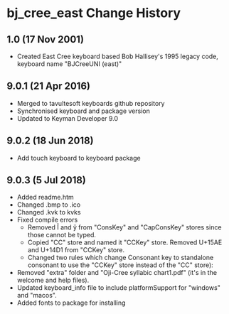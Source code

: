 bj_cree_east Change History
=======================

1.0 (17 Nov 2001)
-----------------

* Created East Cree keyboard based Bob Hallisey's 1995 legacy code, keyboard name "BJCreeUNI (east)"

9.0.1 (21 Apr 2016)
-------------------

* Merged to tavultesoft keyboards github repository
* Synchronised keyboard and package version
* Updated to Keyman Developer 9.0

9.0.2 (18 Jun 2018)
-------------------

* Add touch keyboard to keyboard package

9.0.3 (5 Jul 2018)
-------------------

* Added readme.htm
* Changed .bmp to .ico
* Changed .kvk to kvks
* Fixed compile errors
  * Removed Î and ÿ from "ConsKey" and "CapConsKey" stores since those cannot be typed.
  * Copied "CC" store and named it "CCKey" store. Removed U+15AE and U+14D1 from "CCKey" store.
  * Changed two rules which change Consonant key to standalone consonant to use the "CCKey" store instead of the "CC" store):
* Removed "extra" folder and "Oji-Cree syllabic chart1.pdf" (it's in the welcome and help files).
* Updated keyboard_info file to include platformSupport for "windows" and "macos".
* Added fonts to package for installing
